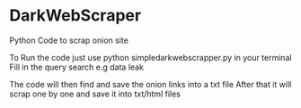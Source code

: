 # DarkWebScraper
Python Code to scrap onion site

To Run the code just use python simpledarkwebscrapper.py in your terminal
Fill in the query search e.g data leak

The code will then find and save the onion links into a txt file
After that it will scrap one by one and save it into txt/html files
